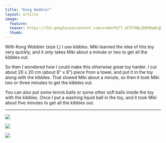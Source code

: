 ```yaml
---
title: "Kong Wobbler"
layout: article
image:
  feature:
  teaser: https://lh3.googleusercontent.com/xv6Anfh77_aF5TXMpjEB5MyWCqD5RfUq33n1PrsfU7U=w245
  thumb:
---
```


With Kong Wobbler (size L) I use kibbles. Miki learned the idea of this toy very quickly, and it only takes Miki about a minute or two to get all the kibbles out.

So then I wondered how I could make this otherwise great toy harder. I cut about 20 x 20 cm (about 8" x 8") piece from a towel, and put it in the toy along with the kibbles. That slowed Miki about a minute, so then it took Miki two or three minutes to get the kibbles out.

You can also put some tennis balls or some other soft balls inside the toy with the kibbles. Once I put a washing liquid ball in the toy, and it took Miki about five minutes to get all the kibbles out.

---

[![](https://lh3.googleusercontent.com/xDyU1bdgi9uohEdw0ilZRfAC287y6ROZcoF6RIDpqF0=w800)](https://lh3.googleusercontent.com/xDyU1bdgi9uohEdw0ilZRfAC287y6ROZcoF6RIDpqF0=s0)

[![](https://lh3.googleusercontent.com/N6nv6Ydzw_dMGZbyKHqiccn-4PE0P-FV-iUmhAboT08=w800)](https://lh3.googleusercontent.com/N6nv6Ydzw_dMGZbyKHqiccn-4PE0P-FV-iUmhAboT08=s0)

[![](https://lh3.googleusercontent.com/qrSqp6W3HTpBkusEz1sJsOzRy1yAzLjmVSG-bZNC8AfNfYP8aWuyQHxopu5Dlz5l4ar_b34xsDinIA8hd5eYwsZ54q9UWGvWvzkwQh5N-6m7PWIO45gqU98Bu_lJm-X81O8aZVOW2Xj1-ligY7FoRuMRT5rQNXHl94S80i2OtOgaSEyR47HyIz9nZoLHb3HtJlrX5WhcFGgjBkTegneWdXN7eOGQt_czPN5puDRubLNX1CnGNbNePDEkFtBJuSCkuWLC9BjP3Ax3gY6wAgsatpGn2jrKrAuXyShlScrOWNyPklBdgYu0aOdCmDv2FnExKy0vGOc-j4lnBmL67ncFjYGwjHyvKmb1C_kroEMA-CHsXfpV2hOU2KLr5iev7hsziASJTtwzEqdyH8ERzu2wJcjwGkTlpa1KjBgzzx7Fs55QQKHwakDFX4A2_k3gkVly_k-lvKX1lMfBC-jnoUdMJTL8LW5W45grh7k-SJF8YtyvFcBzM6aKii2aCbdjNl3JeI4jPcXOUvc8bHrllj2tnDVnedaZl0v-d_2pPRG1_sU=w800)](https://lh3.googleusercontent.com/qrSqp6W3HTpBkusEz1sJsOzRy1yAzLjmVSG-bZNC8AfNfYP8aWuyQHxopu5Dlz5l4ar_b34xsDinIA8hd5eYwsZ54q9UWGvWvzkwQh5N-6m7PWIO45gqU98Bu_lJm-X81O8aZVOW2Xj1-ligY7FoRuMRT5rQNXHl94S80i2OtOgaSEyR47HyIz9nZoLHb3HtJlrX5WhcFGgjBkTegneWdXN7eOGQt_czPN5puDRubLNX1CnGNbNePDEkFtBJuSCkuWLC9BjP3Ax3gY6wAgsatpGn2jrKrAuXyShlScrOWNyPklBdgYu0aOdCmDv2FnExKy0vGOc-j4lnBmL67ncFjYGwjHyvKmb1C_kroEMA-CHsXfpV2hOU2KLr5iev7hsziASJTtwzEqdyH8ERzu2wJcjwGkTlpa1KjBgzzx7Fs55QQKHwakDFX4A2_k3gkVly_k-lvKX1lMfBC-jnoUdMJTL8LW5W45grh7k-SJF8YtyvFcBzM6aKii2aCbdjNl3JeI4jPcXOUvc8bHrllj2tnDVnedaZl0v-d_2pPRG1_sU=s0)
